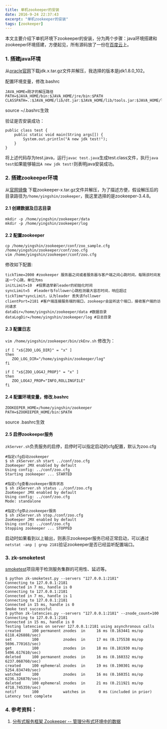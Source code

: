 ```yaml
---
title: 单机zookeeper的安装
date: 2016-9-24 22:37:43
excerpt: "单机zookeeper的安装"
tags: [zookeeper]
---
```


本文主要介绍下单机环境下zookeeper的安装，分为两个步骤：java环境搭建和zookeeper环境搭建，方便起见，所有源码放了一份在[百度云](http://pan.baidu.com/s/1kVPjbRx)上。

<!--more-->

### 1. 搭建java环境

从[oracle官网](http://www.oracle.com/technetwork/java/javase/downloads/index.html)下载jdk.x.tar.gz文件并解压，我选择的版本是jdk1.8.0_102。

配置环境变量，修改.bashrc

```
JAVA_HOME=刚才的解压路径
PATH=$JAVA_HOME/bin:$JAVA_HOME/jre/bin:$PATH
CLASSPATH=.:$JAVA_HOME/lib/dt.jar:$JAVA_HOME/lib/tools.jar:$JAVA_HOME/lib:$JAVA_HOME/jre/lib:$JAVA_HOME/jre/lib/rt.jar:$CLASSPATH
```

source ~/.bashrc生效

验证是否安装成功：

```
public class test {
    public static void main(String args[]) {
        System.out.println("A new jdk test!");
    }
}
```
将上述代码存为test.java，运行`javac test.java`生成test.class文件，执行`java test`如果能够输出`A new jdk test!`则表明java安装成功。

### 2. 搭建zookeeper环境

从[官网镜像](http://mirror.bjtu.edu.cn/apache/zookeeper/stable/)
下载zookeeper-x.tar.gz文件并解压，为了描述方便，假设解压后的目录路径为`/home/yingshin/zookeeper`，我这里选择的是zookeeper-3.4.8。

#### 2.1 创建数据及日志目录

```
mkdir -p /home/yingshin/zookeeper/data
mkdir -p /home/yingshin/zookeeper/log
```

#### 2.2 配置zookeeper

```
cp /home/yingshin/zookeeper/conf/zoo_sample.cfg /home/yingshin/zookeeper/conf/zoo.cfg
vim /home/yingshin/zookeeper/conf/zoo.cfg
```

修改如下配置:

```
tickTime=2000 #zookeeper 服务器之间或者服务器与客户端之间心跳时间，每隔该时间发送一个心跳，单位为ms
initLimit=10  #投票选举新leader的初始化时间
syncLimit=5  #leader与follower心跳检测最大容忍时间，响应超过tickTime*syncLimit，认为leader 丢失该follower
clientPort=2181 #客户端连接服务端的端口，zookeepr会监听这个端口，接收客户端的访问请求
dataDir=/home/yingshin/zookeeper/data #数据目录
dataLogDir=/home/yingshin/zookeeper/log #日志目录
```

#### 2.3 配置日志

`vim /home/yingshin/zookeeper/bin/zkEnv.sh` 修改为：

```
if [ "x${ZOO_LOG_DIR}" = "x" ]  
then  
   ZOO_LOG_DIR="/home/yingshin/zookeeper/log"  
fi  

if [ "x${ZOO_LOG4J_PROP}" = "x" ]  
then  
   ZOO_LOG4J_PROP="INFO,ROLLINGFILE"  
fi
```

#### 2.4 配置环境变量，修改.bashrc

```
ZOOKEEPER_HOME=/home/yingshin/zookeeper
PATH=$ZOOKEEPER_HOME/bin:$PATH
```

source .bashrc生效

#### 2.5 启停zookeeper服务

`zkServer.sh`负责服务的启停，启停时可以指定启动的cfg配置，默认为zoo.cfg


```
#指定cfg启动zookeeper
$ sh zkServer.sh start ../conf/zoo.cfg
ZooKeeper JMX enabled by default
Using config: ../conf/zoo.cfg
Starting zookeeper ... STARTED

#指定cfg查看zookeeper服务状态
$ sh zkServer.sh status ../conf/zoo.cfg 
ZooKeeper JMX enabled by default
Using config: ../conf/zoo.cfg
Mode: standalone

#指定cfg停止zookeeper服务
$ sh zkServer.sh stop./conf/zoo.cfg
ZooKeeper JMX enabled by default
Using config: ../conf/zoo.cfg
Stopping zookeeper ... STOPPED
```

启动时如果看到以上输出，则表示zookeeper服务已经正常启动，可以通过`netstat -anp | grep 2181`验证zookeeper是否已经监听配置端口。

### 3. zk-smoketest

[smoketest](https://github.com/phunt/zk-smoketest)项目用于检测服务集群的可用性、延迟等。

```
$ python zk-smoketest.py --servers "127.0.0.1:2181"
Connecting to 127.0.0.1:2181
Connected in 7 ms, handle is 0
Connecting to 127.0.0.1:2181
Connected in 7 ms, handle is 1
Connecting to 127.0.0.1:2181
Connected in 15 ms, handle is 0
Smoke test successful
$ python zk-latencies.py --servers "127.0.0.1:2181" --znode_count=100
Connecting to 127.0.0.1:2181
Connected in 15 ms, handle is 0
Testing latencies on server 127.0.0.1:2181 using asynchronous calls
created     100 permanent znodes  in     16 ms (0.163441 ms/op 6118.426888/sec)
set         100           znodes  in     17 ms (0.175538 ms/op 5696.770163/sec)
get         100           znodes  in     18 ms (0.181930 ms/op 5496.617610/sec)
deleted     100 permanent znodes  in     16 ms (0.160332 ms/op 6237.068760/sec)
created     100 ephemeral znodes  in     19 ms (0.190301 ms/op 5254.834749/sec)
watched     100           znodes  in     16 ms (0.160351 ms/op 6236.326870/sec)
deleted     100 ephemeral znodes  in     21 ms (0.211921 ms/op 4718.745359/sec)
notif       100           watches in      0 ms (included in prior)
Latency test complete
```

### 4. 参考资料：

1. [分布式服务框架 Zookeeper -- 管理分布式环境中的数据](http://www.ibm.com/developerworks/cn/opensource/os-cn-zookeeper/)

